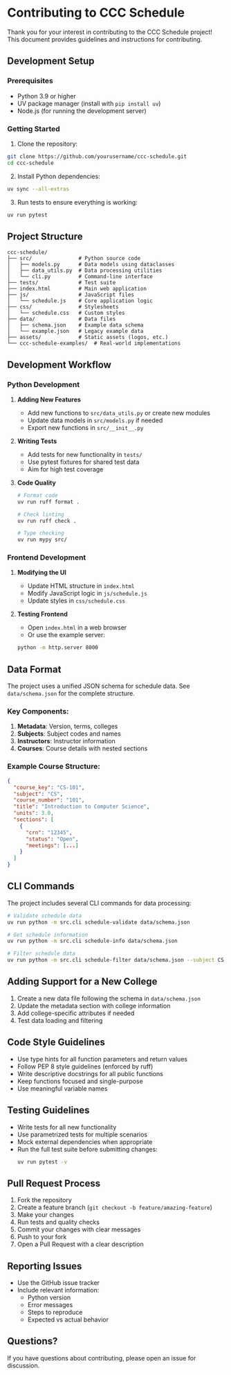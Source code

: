 # Contributing to CCC Schedule

Thank you for your interest in contributing to the CCC Schedule project! This document provides guidelines and instructions for contributing.

## Development Setup

### Prerequisites

- Python 3.9 or higher
- UV package manager (install with `pip install uv`)
- Node.js (for running the development server)

### Getting Started

1. Clone the repository:
```bash
git clone https://github.com/yourusername/ccc-schedule.git
cd ccc-schedule
```

2. Install Python dependencies:
```bash
uv sync --all-extras
```

3. Run tests to ensure everything is working:
```bash
uv run pytest
```

## Project Structure

```
ccc-schedule/
├── src/               # Python source code
│   ├── models.py      # Data models using dataclasses
│   ├── data_utils.py  # Data processing utilities
│   └── cli.py         # Command-line interface
├── tests/             # Test suite
├── index.html         # Main web application
├── js/                # JavaScript files
│   └── schedule.js    # Core application logic
├── css/               # Stylesheets
│   └── schedule.css   # Custom styles
├── data/              # Data files
│   ├── schema.json    # Example data schema
│   └── example.json   # Legacy example data
├── assets/            # Static assets (logos, etc.)
└── ccc-schedule-examples/  # Real-world implementations
```

## Development Workflow

### Python Development

1. **Adding New Features**
   - Add new functions to `src/data_utils.py` or create new modules
   - Update data models in `src/models.py` if needed
   - Export new functions in `src/__init__.py`

2. **Writing Tests**
   - Add tests for new functionality in `tests/`
   - Use pytest fixtures for shared test data
   - Aim for high test coverage

3. **Code Quality**
   ```bash
   # Format code
   uv run ruff format .
   
   # Check linting
   uv run ruff check .
   
   # Type checking
   uv run mypy src/
   ```

### Frontend Development

1. **Modifying the UI**
   - Update HTML structure in `index.html`
   - Modify JavaScript logic in `js/schedule.js`
   - Update styles in `css/schedule.css`

2. **Testing Frontend**
   - Open `index.html` in a web browser
   - Or use the example server:
   ```bash
   python -m http.server 8000
   ```

## Data Format

The project uses a unified JSON schema for schedule data. See `data/schema.json` for the complete structure.

### Key Components:

1. **Metadata**: Version, terms, colleges
2. **Subjects**: Subject codes and names
3. **Instructors**: Instructor information
4. **Courses**: Course details with nested sections

### Example Course Structure:
```json
{
  "course_key": "CS-101",
  "subject": "CS",
  "course_number": "101",
  "title": "Introduction to Computer Science",
  "units": 3.0,
  "sections": [
    {
      "crn": "12345",
      "status": "Open",
      "meetings": [...]
    }
  ]
}
```

## CLI Commands

The project includes several CLI commands for data processing:

```bash
# Validate schedule data
uv run python -m src.cli schedule-validate data/schema.json

# Get schedule information
uv run python -m src.cli schedule-info data/schema.json

# Filter schedule data
uv run python -m src.cli schedule-filter data/schema.json --subject CS --open-only
```

## Adding Support for a New College

1. Create a new data file following the schema in `data/schema.json`
2. Update the metadata section with college information
3. Add college-specific attributes if needed
4. Test data loading and filtering

## Code Style Guidelines

- Use type hints for all function parameters and return values
- Follow PEP 8 style guidelines (enforced by ruff)
- Write descriptive docstrings for all public functions
- Keep functions focused and single-purpose
- Use meaningful variable names

## Testing Guidelines

- Write tests for all new functionality
- Use parametrized tests for multiple scenarios
- Mock external dependencies when appropriate
- Run the full test suite before submitting changes:
  ```bash
  uv run pytest -v
  ```

## Pull Request Process

1. Fork the repository
2. Create a feature branch (`git checkout -b feature/amazing-feature`)
3. Make your changes
4. Run tests and quality checks
5. Commit your changes with clear messages
6. Push to your fork
7. Open a Pull Request with a clear description

## Reporting Issues

- Use the GitHub issue tracker
- Include relevant information:
  - Python version
  - Error messages
  - Steps to reproduce
  - Expected vs actual behavior

## Questions?

If you have questions about contributing, please open an issue for discussion.